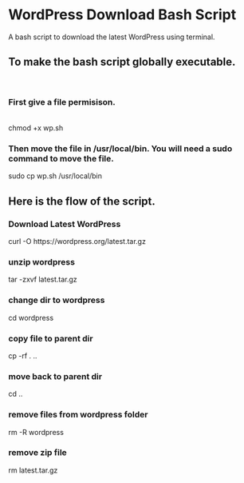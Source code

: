 # WordPress Download Bash Script
A bash script to download the latest WordPress using terminal.<br>

<h2>To make the bash script globally executable.</h2> <br>
<h3>First give a file permisison.</h3> <br>
chmod +x wp.sh
<h3>Then move the file in /usr/local/bin. You will need a sudo command to move the file.</h3>
sudo cp wp.sh /usr/local/bin

<h2>Here is the flow of the script.</h2>
<h3>Download Latest WordPress</h3>
curl -O https://wordpress.org/latest.tar.gz
<h3>unzip wordpress</h3>
tar -zxvf latest.tar.gz
<h3>change dir to wordpress</h3>
cd wordpress
<h3>copy file to parent dir</h3>
cp -rf . ..
<h3>move back to parent dir</h3>
cd ..
<h3>remove files from wordpress folder</h3>
rm -R wordpress
<h3>remove zip file</h3>
rm latest.tar.gz
